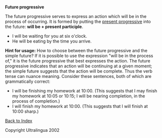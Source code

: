 **Future progressive**

The future progressive serves to express an action which will be in the process of occurring. It is formed by putting the [present progressive](https://cns.ef-cdn.com/EtownResources/Grammar/4.html) into the future: **will be + present participle**.

- I will be waiting for you at six o'clock.
- He will be eating by the time you arrive.

 

**Hint for usage:** How to choose between the future progressive and the simple future? If it is possible to use the expression "will be in the process of," it is the future progressive that best expresses the action. The future progressive indicates that an action will be continuing at a given moment; the simple future suggests that the action will be complete. Thus the verb tense can nuance meaning. Consider these sentences, both of which are grammatically correct:

- I will be finishing my homework at 10:00. (This suggests that I  may finish my homework at 10:05 or 10:15; I will be nearing completion,  in the process of completion.)
- I will finish my homework at 10:00. (This suggests that I will finish at 10:00 sharp.)

 [Back to Index](https://cns.ef-cdn.com/EtownResources/Grammar/EIndex.html)

Copyright Ultralingua 2002